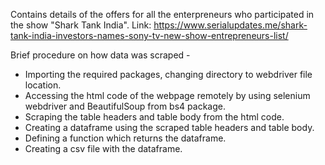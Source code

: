 Contains details of the offers for all the enterpreneurs who participated in the show "Shark Tank India".
Link: https://www.serialupdates.me/shark-tank-india-investors-names-sony-tv-new-show-entrepreneurs-list/

Brief procedure on how data was scraped - 
-	Importing the required packages, changing directory to webdriver file location.
-	Accessing the html code of the webpage remotely by using selenium webdriver and BeautifulSoup from bs4 package. 
-	Scraping the table headers and table body from the html code.
-	Creating a dataframe using the scraped table headers and table body.
-	Defining a function which returns the dataframe.
-	Creating a csv file with the dataframe.
